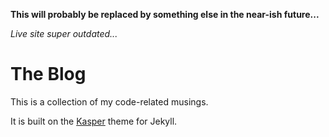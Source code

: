   **This will probably be replaced by something else in the near-ish future...**
  
  _Live site super outdated..._

# The Blog

This is a collection of my code-related musings.

It is built on the [Kasper](https://github.com/rosario/kasper) theme for Jekyll.
